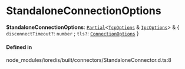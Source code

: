 # StandaloneConnectionOptions

 **StandaloneConnectionOptions**: [`Partial`](Partial.md)<[`TcpOptions`](TcpOptions.md) & [`IpcOptions`](IpcOptions.md)\> & { `disconnectTimeout?`: `number` ; `tls?`: [`ConnectionOptions`](../interfaces/ConnectionOptions.md)  }

#### Defined in

node_modules/ioredis/built/connectors/StandaloneConnector.d.ts:8
